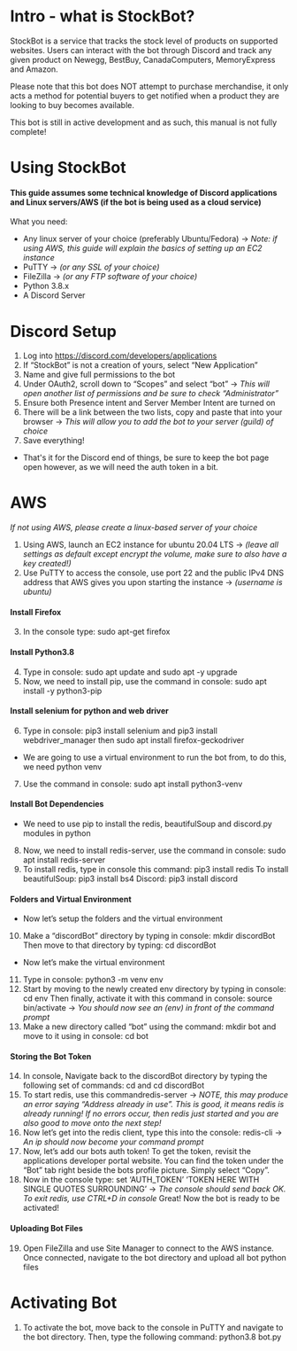 # Intro - what is StockBot?
StockBot is a service that tracks the stock level of products on supported websites. Users can interact with the bot through Discord and track any given product on Newegg, BestBuy, CanadaComputers, MemoryExpress and Amazon.


Please note that this bot does NOT attempt to purchase merchandise, it only acts a method for potential buyers to get notified when a product they are looking to buy becomes available.

This bot is still in active development and as such, this manual is not fully complete!

# Using StockBot
#### This guide assumes some technical knowledge of Discord applications and Linux servers/AWS (if the bot is being used as a cloud service)

What you need:
- Any linux server of your choice (preferably Ubuntu/Fedora) -> *Note: if using AWS, this guide will explain the basics of setting up an EC2 instance*
- PuTTY -> *(or any SSL of your choice)*
- FileZilla -> *(or any FTP software of your choice)*
- Python 3.8.x
- A Discord Server

# Discord Setup
1. Log into https://discord.com/developers/applications
2. If “StockBot” is not a creation of yours, select “New Application”
3. Name and give full permissions to the bot
4. Under OAuth2, scroll down to “Scopes” and select “bot” -> *This will open another list of permissions and be sure to check “Administrator”*
5. Ensure both Presence intent and Server Member Intent are turned on
5. There will be a link between the two lists, copy and paste that into your browser -> *This will allow you to add the bot to your server (guild) of choice*
6. Save everything!
- That's it for the Discord end of things, be sure to keep the bot page open however, as we will need the auth token in a bit.


# AWS
*If not using AWS, please create a linux-based server of your choice*
1. Using AWS, launch an EC2 instance for ubuntu 20.04 LTS -> *(leave all settings as default except encrypt the volume, make sure to also have a key created!)*
2. Use PuTTY to access the console, use port 22 and the public IPv4 DNS address that AWS gives you upon starting the instance -> *(username is ubuntu)*
#### Install Firefox
3. In the console type: sudo apt-get firefox
#### Install Python3.8
4. Type in console: sudo apt update and sudo apt -y upgrade
5. Now, we need to install pip, use the command in console: sudo apt install -y python3-pip
#### Install selenium for python and web driver
6. Type in console: pip3 install selenium and pip3 install webdriver_manager then sudo apt install firefox-geckodriver
- We are going to use a virtual environment to run the bot from, to do this, we need python venv
7. Use the command in console: sudo apt install python3-venv
#### Install Bot Dependencies
- We need to use pip to install the redis, beautifulSoup and discord.py modules in python
8. Now, we need to install redis-server, use the command in console: sudo apt install redis-server
9. To install redis, type in console this command: pip3 install redis To install beautifulSoup: pip3 install bs4 Discord: pip3 install discord
#### Folders and Virtual Environment
- Now let’s setup the folders and the virtual environment
10. Make a “discordBot” directory by typing in console: mkdir discordBot Then move to that directory by typing: cd discordBot
- Now let’s make the virtual environment
11. Type in console: python3 -m venv env
12. Start by moving to the newly created env directory by typing in console: cd env Then finally, activate it with this command in console: source bin/activate -> *You should now see an (env) in front of the command prompt*
13. Make a new directory called “bot” using the command: mkdir bot and move to it using in console: cd bot
#### Storing the Bot Token
14. In console, Navigate back to the discordBot directory by typing the following set of commands: cd and cd discordBot
15. To start redis, use this commandredis-server -> *NOTE, this may produce an error saying “Address already in use”. This is good, it means redis is already running! If no errors occur, then redis just started and you are also good to move onto the next step!*
16. Now let’s get into the redis client, type this into the console: redis-cli -> *An ip should now become your command prompt*
17. Now, let’s add our bots auth token! To get the token, revisit the applications developer portal website. You can find the token under the “Bot” tab right beside the bots profile picture. Simply select “Copy”.
18. Now in the console type: set ‘AUTH_TOKEN’ ‘TOKEN HERE WITH SINGLE QUOTES SURROUNDING’ -> *The console should send back OK. To exit redis, use CTRL+D in console*
Great! Now the bot is ready to be activated!
#### Uploading Bot Files
19. Open FileZilla and use Site Manager to connect to the AWS instance. Once connected, navigate to the bot directory and upload all bot python files
# Activating Bot
1. To activate the bot, move back to the console in PuTTY and navigate to the bot directory. Then, type the following command: python3.8 bot.py

























